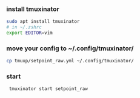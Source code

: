 ### install tmuxinator
```bash
sudo apt install tmuxinator
# in ~/.zshrc
export EDITOR=vim
```
### move your config to ~/.config/tmuxinator/
```bash
cp tmuxp/setpoint_raw.yml ~/.config/tmuxinator/
```

### start
```bash
 tmuxinator start setpoint_raw
```